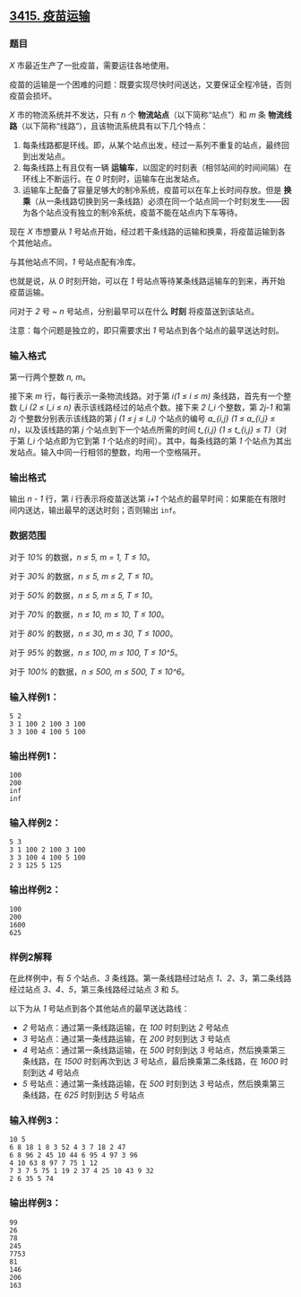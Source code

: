 ## [3415. 疫苗运输](https://www.acwing.com/problem/content/3418/)

### 题目

*X* 市最近生产了一批疫苗，需要运往各地使用。

疫苗的运输是一个困难的问题：既要实现尽快时间送达，又要保证全程冷链，否则疫苗会损坏。

*X* 市的物流系统并不发达，只有 *n* 个 **物流站点**（以下简称“站点”）和 *m* 条 **物流线路**（以下简称“线路”），且该物流系统具有以下几个特点：

1. 每条线路都是环线。即，从某个站点出发，经过一系列不重复的站点，最终回到出发站点。
2. 每条线路上有且仅有一辆 **运输车**，以固定的时刻表（相邻站间的时间间隔）在环线上不断运行。在 *0* 时刻时，运输车在出发站点。
3. 运输车上配备了容量足够大的制冷系统，疫苗可以在车上长时间存放。但是 **换乘**（从一条线路切换到另一条线路）必须在同一个站点同一个时刻发生——因为各个站点没有独立的制冷系统，疫苗不能在站点内下车等待。

现在 *X* 市想要从 *1* 号站点开始，经过若干条线路的运输和换乘，将疫苗运输到各个其他站点。

与其他站点不同，*1* 号站点配有冷库。

也就是说，从 *0* 时刻开始，可以在 *1* 号站点等待某条线路运输车的到来，再开始疫苗运输。

问对于 *2* 号 *~* *n* 号站点，分别最早可以在什么 **时刻** 将疫苗送到该站点。

注意：每个问题是独立的，即只需要求出 *1* 号站点到各个站点的最早送达时刻。

### 输入格式

第一行两个整数 *n, m*。

接下来 *m* 行，每行表示一条物流线路。对于第 *i(1 ≤ i ≤ m)* 条线路，首先有一个整数 *l_i (2 ≤ l_i ≤ n)* 表示该线路经过的站点个数。接下来 *2 l_i* 个整数，第 *2j-1* 和第 *2j* 个整数分别表示该线路的第 *j (1 ≤ j ≤ l_i)* 个站点的编号 *a_{i,j} (1 ≤ a_{i,j} ≤ n)*，以及该线路的第 *j* 个站点到下一个站点所需的时间 *t_{i,j} (1 ≤ t_{i,j} ≤ T)*（对于第 *l_i* 个站点即为它到第 *1* 个站点的时间）。其中，每条线路的第 *1* 个站点为其出发站点。输入中同一行相邻的整数，均用一个空格隔开。

### 输出格式

输出 *n - 1* 行，第 *i* 行表示将疫苗送达第 *i+1* 个站点的最早时间：如果能在有限时间内送达，输出最早的送达时刻；否则输出 `inf`。

### 数据范围

对于 *10%* 的数据，*n ≤ 5, m = 1, T ≤ 10*。

对于 *30%* 的数据，*n ≤ 5, m ≤ 2, T ≤ 10*。

对于 *50%* 的数据，*n ≤ 5, m ≤ 5, T ≤ 10*。

对于 *70%* 的数据，*n ≤ 10, m ≤ 10, T ≤ 100*。

对于 *80%* 的数据，*n ≤ 30, m ≤ 30, T ≤ 1000*。

对于 *95%* 的数据，*n ≤ 100, m ≤ 100, T ≤ 10^5*。

对于 *100%* 的数据，*n ≤ 500, m ≤ 500, T ≤ 10^6*。

### 输入样例1：

```
5 2
3 1 100 2 100 3 100
3 3 100 4 100 5 100
```

### 输出样例1：

```
100
200
inf
inf
```

### 输入样例2：

```
5 3
3 1 100 2 100 3 100
3 3 100 4 100 5 100
2 3 125 5 125
```

### 输出样例2：

```
100
200
1600
625
```

### 样例2解释

在此样例中，有 *5* 个站点、*3* 条线路。第一条线路经过站点 *1、2、3*，第二条线路经过站点 *3、4、5*，第三条线路经过站点 *3* 和 *5*。

以下为从 *1* 号站点到各个其他站点的最早送达路线：

- *2* 号站点：通过第一条线路运输，在 *100* 时刻到达 *2* 号站点
- *3* 号站点：通过第一条线路运输，在 *200* 时刻到达 *3* 号站点
- *4* 号站点：通过第一条线路运输，在 *500* 时刻到达 *3* 号站点，然后换乘第三条线路，在 *1500* 时刻再次到达 *3* 号站点，最后换乘第二条线路，在 *1600* 时刻到达 *4* 号站点
- *5* 号站点：通过第一条线路运输，在 *500* 时刻到达 *3* 号站点，然后换乘第三条线路，在 *625* 时刻到达 *5* 号站点

### 输入样例3：

```
10 5
6 8 18 1 8 3 52 4 3 7 18 2 47
6 8 96 2 45 10 44 6 95 4 97 3 96
4 10 63 8 97 7 75 1 12
7 3 7 5 75 1 19 2 37 4 25 10 43 9 32
2 6 35 5 74
```

### 输出样例3：

```
99
26
78
245
7753
81
146
206
163
```
